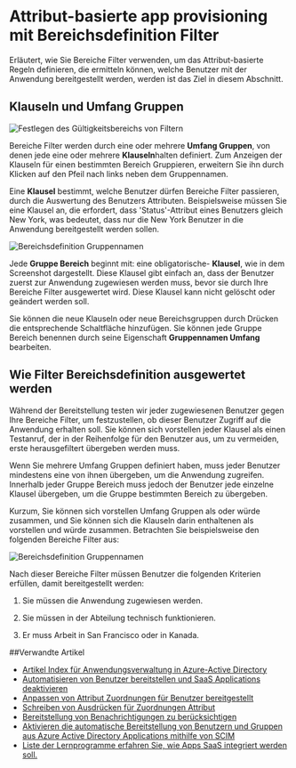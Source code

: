 <properties
    pageTitle="Attribut-basierte app provisioning mit Filter Bereichsdefinition | Microsoft Azure"
    description="Informationen Sie zum Bereiche Filter verwenden, um zu verhindern, dass Objekte in apps, die unterstützen Automatisches Benutzer bereitgestellt von tatsächlich bereitgestellt werden, wenn ein Objekt nicht Ihren geschäftlichen Anforderungen entsprechen."
    services="active-directory"
    documentationCenter=""
    authors="markusvi"
    manager="femila"
    editor=""/>

<tags
    ms.service="active-directory"
    ms.workload="identity"
    ms.tgt_pltfrm="na"
    ms.devlang="na"
    ms.topic="article"
    ms.date="10/10/2016"
    ms.author="markusvi"/>


# <a name="attribute-based-app-provisioning-with-scoping-filters"></a>Attribut-basierte app provisioning mit Bereichsdefinition Filter

Erläutert, wie Sie Bereiche Filter verwenden, um das Attribut-basierte Regeln definieren, die ermitteln können, welche Benutzer mit der Anwendung bereitgestellt werden, werden ist das Ziel in diesem Abschnitt.





## <a name="clauses-and-scope-groups"></a>Klauseln und Umfang Gruppen


![Festlegen des Gültigkeitsbereichs von Filtern][1] 




Bereiche Filter werden durch eine oder mehrere **Umfang Gruppen**, von denen jede eine oder mehrere **Klauseln**halten definiert. Zum Anzeigen der Klauseln für einen bestimmten Bereich Gruppieren, erweitern Sie ihn durch Klicken auf den Pfeil nach links neben dem Gruppennamen.

Eine **Klausel** bestimmt, welche Benutzer dürfen Bereiche Filter passieren, durch die Auswertung des Benutzers Attributen. Beispielsweise müssen Sie eine Klausel an, die erfordert, dass 'Status'-Attribut eines Benutzers gleich New York, was bedeutet, dass nur die New York Benutzer in die Anwendung bereitgestellt werden sollen.

![Bereichsdefinition Gruppennamen][2] 



Jede **Gruppe Bereich** beginnt mit: eine obligatorische- **Klausel**, wie in dem Screenshot dargestellt. Diese Klausel gibt einfach an, dass der Benutzer zuerst zur Anwendung zugewiesen werden muss, bevor sie durch Ihre Bereiche Filter ausgewertet wird. Diese Klausel kann nicht gelöscht oder geändert werden soll.

Sie können die neue Klauseln oder neue Bereichsgruppen durch Drücken die entsprechende Schaltfläche hinzufügen. Sie können jede Gruppe Bereich benennen durch seine Eigenschaft **Gruppennamen Umfang** bearbeiten.





## <a name="how-scoping-filters-are-evaluated"></a>Wie Filter Bereichsdefinition ausgewertet werden

Während der Bereitstellung testen wir jeder zugewiesenen Benutzer gegen Ihre Bereiche Filter, um festzustellen, ob dieser Benutzer Zugriff auf die Anwendung erhalten soll. Sie können sich vorstellen jeder Klausel als einen Testanruf, der in der Reihenfolge für den Benutzer aus, um zu vermeiden, erste herausgefiltert übergeben werden muss. 

Wenn Sie mehrere Umfang Gruppen definiert haben, muss jeder Benutzer mindestens eine von ihnen übergeben, um die Anwendung zugreifen. Innerhalb jeder Gruppe Bereich muss jedoch der Benutzer jede einzelne Klausel übergeben, um die Gruppe bestimmten Bereich zu übergeben. 

Kurzum, Sie können sich vorstellen Umfang Gruppen als oder würde zusammen, und Sie können sich die Klauseln darin enthaltenen als vorstellen und würde zusammen. Betrachten Sie beispielsweise den folgenden Bereiche Filter aus:


![Bereichsdefinition Gruppennamen][2]  


Nach dieser Bereiche Filter müssen Benutzer die folgenden Kriterien erfüllen, damit bereitgestellt werden:

1. Sie müssen die Anwendung zugewiesen werden.

2. Sie müssen in der Abteilung technisch funktionieren.

3. Er muss Arbeit in San Francisco oder in Kanada.


##<a name="related-articles"></a>Verwandte Artikel

- [Artikel Index für Anwendungsverwaltung in Azure-Active Directory](active-directory-apps-index.md)
- [Automatisieren von Benutzer bereitstellen und SaaS Applications deaktivieren](active-directory-saas-app-provisioning.md)
- [Anpassen von Attribut Zuordnungen für Benutzer bereitgestellt](active-directory-saas-customizing-attribute-mappings.md)
- [Schreiben von Ausdrücken für Zuordnungen Attribut](active-directory-saas-writing-expressions-for-attribute-mappings.md)
- [Bereitstellung von Benachrichtigungen zu berücksichtigen](active-directory-saas-account-provisioning-notifications.md)
- [Aktivieren die automatische Bereitstellung von Benutzern und Gruppen aus Azure Active Directory Applications mithilfe von SCIM](active-directory-scim-provisioning.md)
- [Liste der Lernprogramme erfahren Sie, wie Apps SaaS integriert werden soll.](active-directory-saas-tutorial-list.md)

<!--Image references-->
[1]: ./media/active-directory-saas-scoping-filters/ic782811.png
[2]: ./media/active-directory-saas-scoping-filters/ic782812.png
[3]: ./active-directory-saas-scoping-filters/ic782813.png
